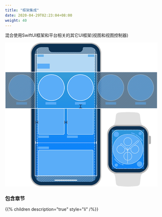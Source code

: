 ```yaml
---
title: "框架集成"
date: 2020-04-29T02:23:04+08:00
weight: 40
---
```


混合使用SwiftUI框架和平台相关的其它UI框架(视图和视图控制器)

![framework and integeration](/tutorials/framework_integration/images/framework_integeration.png?width=20pc)

### 包含章节

{{% children description="true" style="li" /%}}